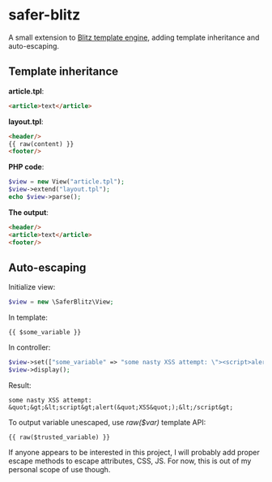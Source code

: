 # safer-blitz
A small extension to [Blitz template engine](https://github.com/alexeyrybak/blitz), 
adding template inheritance and auto-escaping.

## Template inheritance

**article.tpl**:

```html
<article>text</article>
```

**layout.tpl**:

```html
<header/>
{{ raw(content) }}
<footer/>
```

**PHP code**:

```php
$view = new View("article.tpl");
$view->extend("layout.tpl");
echo $view->parse();
```

**The output**:

```html
<header/>
<article>text</article>
<footer/>
```

## Auto-escaping

Initialize view:

```php
$view = new \SaferBlitz\View;
```

In template:

```
{{ $some_variable }}
```

In controller:

```php
$view->set(["some_variable" => "some nasty XSS attempt: \"><script>alert(\"XSS\");</script>"]);
$view->display();
```

Result:

```
some nasty XSS attempt: &quot;&gt;&lt;script&gt;alert(&quot;XSS&quot;);&lt;/script&gt;
```

To output variable unescaped, use _raw($var)_ template API:

```
{{ raw($trusted_variable) }}
```

If anyone appears to be interested in this project, I will probably add proper escape methods to escape attributes, CSS, JS. For now, this is out of my personal scope of use though.